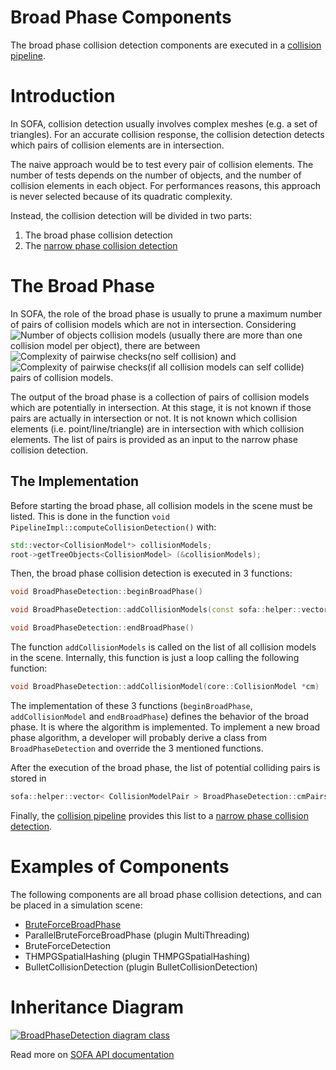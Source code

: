 Broad Phase Components
======================

The broad phase collision detection components are executed in a [collision pipeline](https://www.sofa-framework.org/community/doc/using-sofa/components/collisions/pipelines/collisionpipeline).

Introduction
============

In SOFA, collision detection usually involves complex meshes (e.g. a set of triangles).
For an accurate collision response, the collision detection detects which pairs of collision elements are in intersection.

The naive approach would be to test every pair of collision elements.
The number of tests depends on the number of objects, and the number of collision elements in each object.
For performances reasons, this approach is never selected because of its quadratic complexity.

Instead, the collision detection will be divided in two parts:
1. The broad phase collision detection
2. The [narrow phase collision detection](../30_NarrowPhases/10_NarrowPhase.md)

The Broad Phase
===============

In SOFA, the role of the broad phase is usually to prune a maximum number of pairs of collision models which are not in intersection.
Considering <img class="latex" src="https://latex.codecogs.com/png.latex?n" title="Number of objects" /> collision models (usually there are more than one collision model per object), there are between <img class="latex" src="https://latex.codecogs.com/png.latex?n*(n-1)/2" title="Complexity of pairwise checks" />(no self collision) and <img class="latex" src="https://latex.codecogs.com/png.latex?n^2/2" title="Complexity of pairwise checks" />(if all collision models can self collide) pairs of collision models.

The output of the broad phase is a collection of pairs of collision models which are potentially in intersection.
At this stage, it is not known if those pairs are actually in intersection or not.
It is not known which collision elements (i.e. point/line/triangle) are in intersection with which collision elements.
The list of pairs is provided as an input to the narrow phase collision detection.

The Implementation
------------------

Before starting the broad phase, all collision models in the scene must be listed. This is done in the function ```void PipelineImpl::computeCollisionDetection()```  with:
```cpp
std::vector<CollisionModel*> collisionModels;
root->getTreeObjects<CollisionModel> (&collisionModels);
```

Then, the broad phase collision detection is executed in 3 functions:

```cpp
void BroadPhaseDetection::beginBroadPhase()
```

```cpp
void BroadPhaseDetection::addCollisionModels(const sofa::helper::vector<core::CollisionModel *>& v)
```

```cpp
void BroadPhaseDetection::endBroadPhase()
```

The function `addCollisionModels` is called on the list of all collision models in the scene.
Internally, this function is just a loop calling the following function:
```cpp
void BroadPhaseDetection::addCollisionModel(core::CollisionModel *cm)
```

The implementation of these 3 functions (`beginBroadPhase`, `addCollisionModel` and `endBroadPhase`) defines the behavior of the broad phase.
It is where the algorithm is implemented.
To implement a new broad phase algorithm, a developer will probably derive a class from `BroadPhaseDetection` and override the 3 mentioned functions.

After the execution of the broad phase, the list of potential colliding pairs is stored in
```cpp
sofa::helper::vector< CollisionModelPair > BroadPhaseDetection::cmPairs;
```
Finally, the [collision pipeline](https://www.sofa-framework.org/community/doc/using-sofa/components/collisions/pipelines/collisionpipeline) provides this list to a [narrow phase collision detection](../30_NarrowPhases/10_NarrowPhase.md).

Examples of Components
======================

The following components are all broad phase collision detections, and can be placed in a simulation scene:

- [BruteForceBroadPhase](10_BroadPhase.md)
- ParallelBruteForceBroadPhase (plugin MultiThreading)
- BruteForceDetection
- THMPGSpatialHashing (plugin THMPGSpatialHashing)
- BulletCollisionDetection (plugin BulletCollisionDetection)

Inheritance Diagram
===================

<a href="https://www.sofa-framework.org/api/master/sofa/html/classsofa_1_1core_1_1collision_1_1_broad_phase_detection.html">
<img src="https://www.sofa-framework.org/api/master/sofa/html/classsofa_1_1core_1_1collision_1_1_broad_phase_detection__inherit__graph.png" title="BroadPhaseDetection diagram class"/>
</a>

Read more on [SOFA API documentation](https://www.sofa-framework.org/api/master/sofa/html/classsofa_1_1core_1_1collision_1_1_broad_phase_detection.html)
